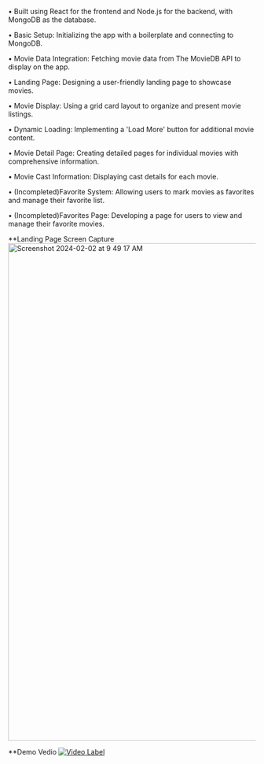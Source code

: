 

•	Built using React for the frontend and Node.js for the backend, with MongoDB as the database.

•	Basic Setup: Initializing the app with a boilerplate and connecting to MongoDB.

•	Movie Data Integration: Fetching movie data from The MovieDB API to display on the app.

•	Landing Page: Designing a user-friendly landing page to showcase movies.

•	Movie Display: Using a grid card layout to organize and present movie listings.

•	Dynamic Loading: Implementing a 'Load More' button for additional movie content.

•	Movie Detail Page: Creating detailed pages for individual movies with comprehensive information.

•	Movie Cast Information: Displaying cast details for each movie.

•	(Incompleted)Favorite System: Allowing users to mark movies as favorites and manage their favorite list.

•	(Incompleted)Favorites Page: Developing a page for users to view and manage their favorite movies.

**Landing Page Screen Capture
<img width="1012" alt="Screenshot 2024-02-02 at 9 49 17 AM" src="https://github.com/YohanJins/Movie_Site/assets/146444793/7f24e8ed-4e1e-40d8-a99b-ec5c3ea3bd9d">

**Demo Vedio
[![Video Label](http://img.youtube.com/vi/QvY6Q09HncI/0.jpg)]([https://youtu.be/59USvjy2toI](https://www.youtube.com/embed/QvY6Q09HncI))

